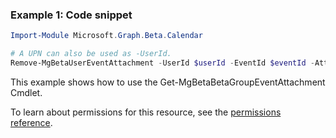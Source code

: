### Example 1: Code snippet

```powershellImport-Module Microsoft.Graph.Beta.Calendar

# A UPN can also be used as -UserId.
Remove-MgBetaUserEventAttachment -UserId $userId -EventId $eventId -AttachmentId $attachmentId
```
This example shows how to use the Get-MgBetaBetaGroupEventAttachment Cmdlet.
To learn about permissions for this resource, see the [permissions reference](/graph/permissions-reference).

